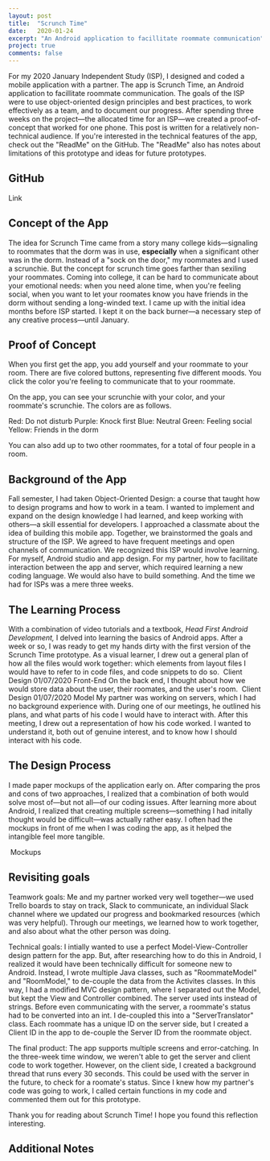```yaml
---
layout: post
title:  "Scrunch Time"
date:   2020-01-24
excerpt: "An Android application to facillitate roommate communication"
project: true
comments: false
---
```


For my 2020 January Independent Study (ISP), I designed and coded a mobile application with a partner. The app is Scrunch Time, an Android application to facillitate roommate communication. The goals of the ISP were to use object-oriented design principles and best practices, to work effectively as a team, and to document our progress. After spending three weeks on the project—the allocated time for an ISP—we created a proof-of-concept that worked for one phone.
This post is written for a relatively non-technical audience. If you're interested in the technical features of the app, check out the "ReadMe" on the GitHub. The "ReadMe" also has notes about limitations of this prototype and ideas for future prototypes.
## GitHub
Link

## Concept of the App

The idea for Scrunch Time came from a story many college kids—signaling to roommates that the dorm was in use, **especially** when a significant other was in the dorm. Instead of a "sock on the door," my roommates and I used a scrunchie.
But the concept for scrunch time goes farther than sexiling your roommates. Coming into college, it can be hard to communicate about your emotional needs: when you need alone time, when you're feeling social, when you want to let your roomates know you have friends in the dorm without sending a long-winded text.
I came up with the initial idea months before ISP started. I kept it on the back burner—a necessary step of any creative process—until January.

## Proof of Concept

When you first get the app, you add yourself and your roommate to your room. There are five colored buttons, representing five different moods. You click the color you're feeling to communicate that to your roommate.

On the app, you can see your scrunchie with your color, and your roommate's scrunchie. The colors are as follows.

Red: Do not disturb
Purple: Knock first
Blue: Neutral
Green: Feeling social
Yellow: Friends in the dorm

You can also add up to two other roommates, for a total of four people in a room.

## Background of the App

Fall semester, I had taken Object-Oriented Design: a course that taught how to design programs and how to work in a team. I wanted to implement and expand on the design knowledge I had learned, and keep working with others—a skill essential for developers. I approached a classmate about the idea of building this mobile app. Together, we brainstormed the goals and structure of the ISP.
We agreed to have frequent meetings and open channels of communication. We recognized this ISP would involve learning. For myself, Android studio and app design. For my partner, how to facilitate interaction between the app and server, which required learning a new coding language. We would also have to build something. And the time we had for ISPs was a mere three weeks.

## The Learning Process

With a combination of video tutorials and a textbook, *Head First Android Development,* I delved into learning the basics of Android apps. After a week or so, I was ready to get my hands dirty with the first version of the Scrunch Time prototype. As a visual learner, I drew out a general plan of how all the files would work together: which elements from layout files I would have to refer to in code files, and code snippets to do so. 
<Image> Client Design 01/07/2020 Front-End
On the back end, I thought about how we would store data about the user, their roomates, and the user's room.
<Image> Client Design 01/07/2020 Model
My partner was working on servers, which I had no background experience with. During one of our meetings, he outlined his plans, and what parts of his code I would have to interact with. After this meeting, I drew out a representation of how his code worked. I wanted to understand it, both out of genuine interest, and to know how I should interact with his code.

## The Design Process

I made paper mockups of the application early on. After comparing the pros and cons of two approaches, I realized that a combination of both would solve most of—but not all—of our coding issues. After learning more about Android, I realized that creating multiple screens—something I had initally thought would be difficult—was actually rather easy. I often had the mockups in front of me when I was coding the app, as it helped the intangible feel more tangible.

<Image> Mockups

## Revisiting goals

Teamwork goals: Me and my partner worked very well together—we used Trello boards to stay on track, Slack to communicate, an individual Slack channel where we updated our progress and bookmarked resources (which was very helpful). Through our meetings, we learned how to work together, and also about what the other person was doing.

Technical goals: I intially wanted to use a perfect Model-View-Controller design pattern for the app. But, after researching how to do this in Android, I realized it would have been technically difficult for someone new to Android. Instead, I wrote multiple Java classes, such as "RoommateModel" and "RoomModel," to de-couple the data from the Activites classes. In this way, I had a modified MVC design pattern, where I separated out the Model, but kept the View and Controller combined.
The server used ints instead of strings. Before even communicating with the server, a roommate's status had to be converted into an int. I de-coupled this into a "ServerTranslator" class. Each roommate has a unique ID on the server side, but I created a Client ID in the app to de-couple the Server ID from the roommate object. 

The final product: The app supports multiple screens and error-catching. In the three-week time window, we weren't able to get the server and client code to work together. However, on the client side, I created a background thread that runs every 30 seconds. This could be used with the server in the future, to check for a roomate's status. Since I knew how my partner's code was going to work, I called certain functions in my code and commented them out for this prototype.

Thank you for reading about Scrunch Time! I hope you found this reflection interesting.

## Additional Notes
